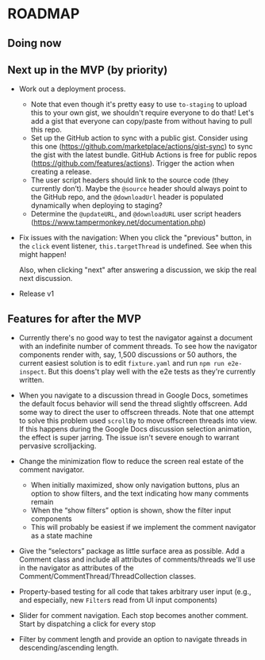 # ROADMAP

## Doing now

## Next up in the MVP (by priority)

- Work out a deployment process.

  - Note that even though it's pretty easy to use `to-staging` to upload this to your own gist, we shouldn't require everyone to do that! Let's add a gist that everyone can copy/paste from without having to pull this repo.
  - Set up the GitHub action to sync with a public gist. Consider using this one (https://github.com/marketplace/actions/gist-sync) to sync the gist with the latest bundle. GitHub Actions is free for public repos (https://github.com/features/actions). Trigger the action when creating a release.
  - The user script headers should link to the source code (they currently don’t). Maybe the `@source` header should always point to the GitHub repo, and the `@downloadUrl` header is populated dynamically when deploying to staging?
  - Determine the `@updateURL`, and `@downloadURL` user script headers (https://www.tampermonkey.net/documentation.php)

- Fix issues with the navigation:
  When you click the "previous" button, in the `click` event listener, `this.targetThread` is undefined. See when this might happen!

  Also, when clicking "next" after answering a discussion, we skip the real next discussion.

- Release v1

## Features for after the MVP

- Currently there's no good way to test the navigator against a document with an indefinite number of comment threads. To see how the navigator components render with, say, 1,500 discussions or 50 authors, the current easiest solution is to edit `fixture.yaml` and run `npm run e2e-inspect`. But this doens't play well with the e2e tests as they're currently written.

- When you navigate to a discussion thread in Google Docs, sometimes the default focus behavior will send the thread slightly offscreen. Add some way to direct the user to offscreen threads. Note that one attempt to solve this problem used `scrollBy` to move offscreen threads into view. If this happens during the Google Docs discussion selection animation, the effect is super jarring. The issue isn't severe enough to warrant pervasive scrolljacking.

- Change the minimization flow to reduce the screen real estate of the comment navigator.

  - When initially maximized, show only navigation buttons, plus an option to show filters, and the text indicating how many comments remain
  - When the “show filters” option is shown, show the filter input components
  - This will probably be easiest if we implement the comment navigator as a state machine

- Give the “selectors” package as little surface area as possible. Add a Comment class and include all attributes of comments/threads we'll use in the navigator as attributes of the Comment/CommentThread/ThreadCollection classes.

- Property-based testing for all code that takes arbitrary user input (e.g., and especially, new `Filter`s read from UI input components)

- Slider for comment navigation. Each stop becomes another comment. Start by dispatching a click for every stop

- Filter by comment length and provide an option to navigate threads in descending/ascending length.
